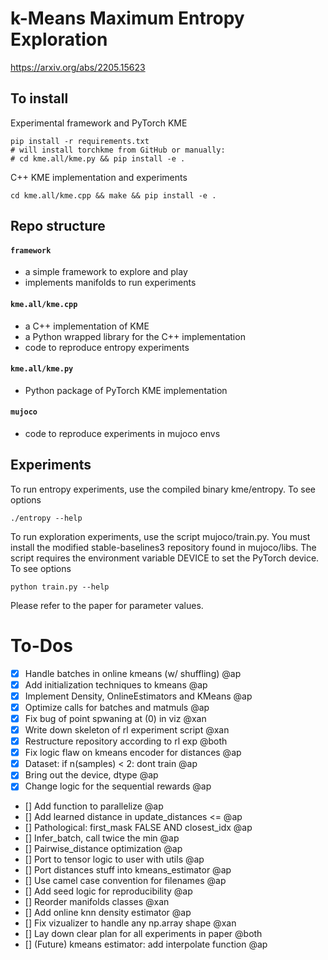 # k-Means Maximum Entropy Exploration

https://arxiv.org/abs/2205.15623

## To install

Experimental framework and PyTorch KME
```
pip install -r requirements.txt
# will install torchkme from GitHub or manually:
# cd kme.all/kme.py && pip install -e .
```

C++ KME implementation and experiments
```
cd kme.all/kme.cpp && make && pip install -e .
```

## Repo structure

#### `framework`
- a simple framework to explore and play
- implements manifolds to run experiments

#### `kme.all/kme.cpp`
- a C++ implementation of KME
- a Python wrapped library for the C++ implementation
- code to reproduce entropy experiments

#### `kme.all/kme.py`
- Python package of PyTorch KME implementation

#### `mujoco`
- code to reproduce experiments in mujoco envs


## Experiments

To run entropy experiments, use the compiled binary kme/entropy. To see options
```
./entropy --help  
```

To run exploration experiments, use the script mujoco/train.py. You must install the modified stable-baselines3 repository found in mujoco/libs. The script requires the environment variable DEVICE to set the PyTorch device. To see options

```
python train.py --help
```

Please refer to the paper for parameter values. 

# To-Dos

- [x] Handle batches in online kmeans (w/ shuffling) @ap
- [x] Add initialization techniques to kmeans @ap
- [x] Implement Density, OnlineEstimators and KMeans @ap
- [x] Optimize calls for batches and matmuls @ap
- [x] Fix bug of point spwaning at (0) in viz @xan
- [x] Write down skeleton of rl experiment script @xan
- [x] Restructure repository according to rl exp @both
- [x] Fix logic flaw on kmeans encoder for distances @ap
- [x] Dataset: if n(samples) < 2: dont train @ap
- [x] Bring out the device, dtype @ap
- [x] Change logic for the sequential rewards @ap
- [] Add function to parallelize @ap
- [] Add learned distance in update_distances <= @ap
- [] Pathological: first_mask FALSE AND closest_idx @ap
- [] Infer_batch, call twice the min @ap
- [] Pairwise_distance optimization @ap
- [] Port to tensor logic to user with utils @ap
- [] Port distances stuff into kmeans_estimator @ap
- [] Use camel case convention for filenames @ap
- [] Add seed logic for reproducibility @ap
- [] Reorder manifolds classes @xan
- [] Add online knn density estimator @ap
- [] Fix vizualizer to handle any np.array shape @xan
- [] Lay down clear plan for all experiments in paper @both
- [] (Future) kmeans estimator: add interpolate function @ap

